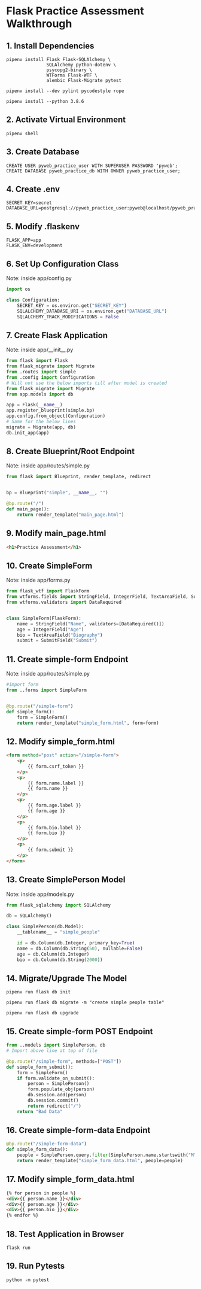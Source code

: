 # Flask Practice Assessment Walkthrough

## 1. Install Dependencies

```
pipenv install Flask Flask-SQLAlchemy \
               SQLAlchemy python-dotenv \
               psycopg2-binary \
               WTForms Flask-WTF \
               alembic Flask-Migrate pytest
```
```
pipenv install --dev pylint pycodestyle rope
```
```
pipenv install --python 3.8.6
```

## 2. Activate Virtual Environment
```
pipenv shell
```

## 3. Create Database
```
CREATE USER pyweb_practice_user WITH SUPERUSER PASSWORD 'pyweb';
CREATE DATABASE pyweb_practice_db WITH OWNER pyweb_practice_user;
```

## 4. Create .env
```
SECRET_KEY=secret
DATABASE_URL=postgresql://pyweb_practice_user:pyweb@localhost/pyweb_practice_db
```

## 5. Modify .flaskenv
```
FLASK_APP=app
FLASK_ENV=development
```

## 6. Set Up Configuration Class
Note: inside app/config.py
```python
import os

class Configuration:
    SECRET_KEY = os.environ.get("SECRET_KEY")
    SQLALCHEMY_DATABASE_URI = os.environ.get("DATABASE_URL")
    SQLALCHEMY_TRACK_MODIFICATIONS = False
```

## 7. Create Flask Application
Note: inside app/\_\_init\_\_.py
```python
from flask import Flask
from flask_migrate import Migrate
from .routes import simple
from .config import Configuration
# Will not use the below imports till after model is created
from flask_migrate import Migrate
from app.models import db

app = Flask(__name__)
app.register_blueprint(simple.bp)
app.config.from_object(Configuration)
# Same for the below lines
migrate = Migrate(app, db)
db.init_app(app)
```

## 8. Create Blueprint/Root Endpoint
Note: inside app/routes/simple.py
```python
from flask import Blueprint, render_template, redirect


bp = Blueprint("simple", __name__, "")

@bp.route("/")
def main_page():
    return render_template("main_page.html")
```

## 9. Modify main_page.html
```html
<h1>Practice Assessment</h1>
```

## 10. Create SimpleForm
Note: inside app/forms.py
```python
from flask_wtf import FlaskForm
from wtforms.fields import StringField, IntegerField, TextAreaField, SubmitField
from wtforms.validators import DataRequired


class SimpleForm(FlaskForm):
    name = StringField("Name", validators=[DataRequired()])
    age = IntegerField("Age")
    bio = TextAreaField("Biography")
    submit = SubmitField("Submit")
```

## 11. Create simple-form Endpoint
Note: inside app/routes/simple.py
```python
#import form
from ..forms import SimpleForm


@bp.route("/simple-form")
def simple_form():
    form = SimpleForm()
    return render_template("simple_form.html", form=form)
```

## 12. Modify simple_form.html
```html
<form method="post" action="/simple-form">
    <p>
        {{ form.csrf_token }}
    </p>
    <p>
        {{ form.name.label }}
        {{ form.name }}
    </p>
    <p>
        {{ form.age.label }}
        {{ form.age }}
    </p>
    <p>
        {{ form.bio.label }}
        {{ form.bio }}
    </p>
    <p>
        {{ form.submit }}
    </p>
</form>
```

## 13. Create SimplePerson Model
Note: inside app/models.py
```python
from flask_sqlalchemy import SQLAlchemy

db = SQLAlchemy()

class SimplePerson(db.Model):
    __tablename__ = "simple_people"

    id = db.Column(db.Integer, primary_key=True)
    name = db.Column(db.String(50), nullable=False)
    age = db.Column(db.Integer)
    bio = db.Column(db.String(2000))
```

## 14. Migrate/Upgrade The Model
```
pipenv run flask db init
```
```
pipenv run flask db migrate -m "create simple people table"
```
```
pipenv run flask db upgrade
```

## 15. Create simple-form POST Endpoint
```python
from ..models import SimplePerson, db
# Import above line at top of file

@bp.route("/simple-form", methods=["POST"])
def simple_form_submit():
    form = SimpleForm()
    if form.validate_on_submit():
        person = SimplePerson()
        form.populate_obj(person)
        db.session.add(person)
        db.session.commit()
        return redirect("/")
    return "Bad Data"
```

## 16. Create simple-form-data Endpoint
```python
@bp.route("/simple-form-data")
def simple_form_data():
    people = SimplePerson.query.filter(SimplePerson.name.startswith("M")).all()
    return render_template("simple_form_data.html", people=people)
```

## 17. Modify simple_form_data.html
```html
{% for person in people %}
<div>{{ person.name }}</div>
<div>{{ person.age }}</div>
<div>{{ person.bio }}</div>
{% endfor %}
```

## 18. Test Application in Browser
```
flask run
```

## 19. Run Pytests
```
python -m pytest
```
